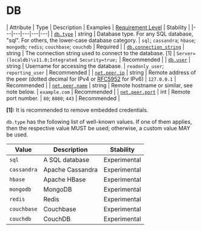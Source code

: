 # DB

<!-- Note: Compared to build-tools, we've removed any-of constraint text *AND* added attribute registry links. -->

<!-- semconv db(tag=connection-level) -->
| Attribute  | Type | Description  | Examples  | [Requirement Level](https://opentelemetry.io/docs/specs/semconv/general/attribute-requirement-level/) | Stability |
|---|---|---|---|---|
| [`db.type`](../attributes-registry/db.md) | string | Database type. For any SQL database, "sql". For others, the lower-case database category. | `sql`; `cassandra`; `hbase`; `mongodb`; `redis`; `couchbase`; `couchdb` | Required |
| [`db.connection_string`](../attributes-registry/db.md) | string | The connection string used to connect to the database. [1] | `Server=(localdb)\v11.0;Integrated Security=true;` | Recommended |
| [`db.user`](../attributes-registry/db.md) | string | Username for accessing the database. | `readonly_user`; `reporting_user` | Recommended |
| [`net.peer.ip`](../attributes-registry/net.md) | string | Remote address of the peer (dotted decimal for IPv4 or [RFC5952](https://tools.ietf.org/html/rfc5952) for IPv6) | `127.0.0.1` | Recommended |
| [`net.peer.name`](../attributes-registry/net.md) | string | Remote hostname or similar, see note below. | `example.com` | Recommended |
| [`net.peer.port`](../attributes-registry/net.md) | int | Remote port number. | `80`; `8080`; `443` | Recommended |

**[1]:** It is recommended to remove embedded credentials.

`db.type` has the following list of well-known values. If one of them applies, then the respective value MUST be used; otherwise, a custom value MAY be used.

| Value  | Description | Stability |
|---|---|---|
| `sql` | A SQL database | Experimental |
| `cassandra` | Apache Cassandra | Experimental |
| `hbase` | Apache HBase | Experimental |
| `mongodb` | MongoDB | Experimental |
| `redis` | Redis | Experimental |
| `couchbase` | Couchbase | Experimental |
| `couchdb` | CouchDB | Experimental |
<!-- endsemconv -->
